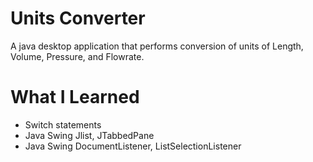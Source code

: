 # Units Converter

A java desktop application that performs conversion of units of Length, Volume, Pressure, and Flowrate.

# What I Learned
- Switch statements
- Java Swing Jlist, JTabbedPane
- Java Swing DocumentListener, ListSelectionListener
